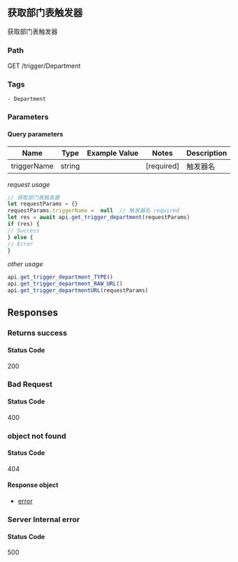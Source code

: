 ## 获取部门表触发器

获取部门表触发器
### Path
GET /trigger/Department

### Tags
    - Department
### Parameters

#### Query parameters

| Name | Type | Example Value | Notes | Description |
| ---- | ---- | ------------- | -------- | ----------- |
| triggerName | string |  |  [required]  | 触发器名 |

*request usage*
```javascript
// 获取部门表触发器
let requestParams = {}
requestParams.triggerName =  null  // 触发器名 required
let res = await api.get_trigger_department(requestParams)
if (res) {
// Success
} else {
// Error
}
```
*other usage*
```javascript
api.get_trigger_department_TYPE()
api.get_trigger_department_RAW_URL()
api.get_trigger_departmentURL(requestParams)
```

## Responses
### Returns success

#### Status Code
200



### Bad Request

#### Status Code
400



### object not found

#### Status Code
404


#### Response object
* [error](../models/error.md)

### Server Internal error

#### Status Code
500



